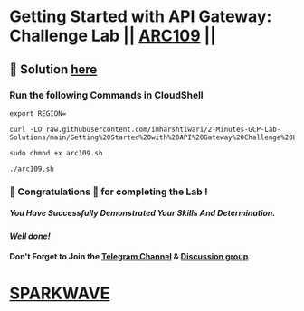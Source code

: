 # Getting Started with API Gateway: Challenge Lab || [ARC109](https://www.cloudskillsboost.google/focuses/61484?parent=catalog) ||

## 🔑 Solution [here](https://youtu.be/3Yxp1k6fH-s)

### Run the following Commands in CloudShell

```
export REGION=
```
```
curl -LO raw.githubusercontent.com/imharshtiwari/2-Minutes-GCP-Lab-Solutions/main/Getting%20Started%20with%20API%20Gateway%20Challenge%20Lab/arc109.sh

sudo chmod +x arc109.sh

./arc109.sh
```

### 🐼 Congratulations 🎉 for completing the Lab !

##### *You Have Successfully Demonstrated Your Skills And Determination.*

#### *Well done!*

#### Don't Forget to Join the [Telegram Channel](https://t.me/sparkwave.01) & [Discussion group](https://t.me/sparkwave.01chats)

# [SPARKWAVE](https://www.youtube.com/@sparkwave.01)
